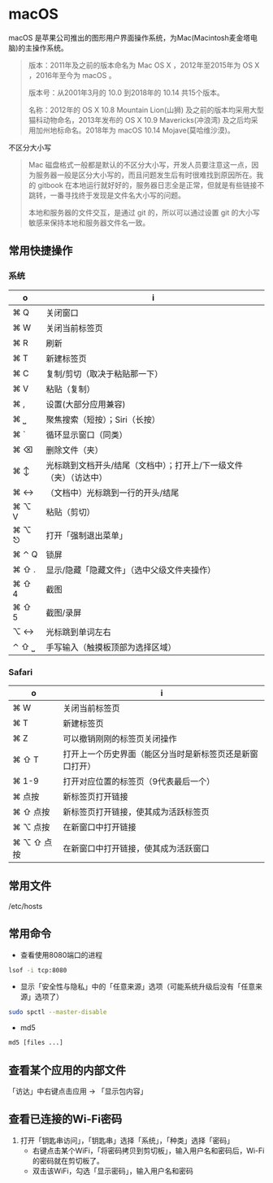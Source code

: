 # macOS

macOS 是苹果公司推出的图形用户界面操作系统，为Mac(Macintosh麦金塔电脑)的主操作系统。

> 版本：2011年及之前的版本命名为 Mac OS X ，2012年至2015年为 OS X ，2016年至今为 macOS 。
>
> 版本号：从2001年3月的 10.0 到2018年的 10.14 共15个版本。
>
> 名称：2012年的 OS X 10.8 Mountain Lion(山狮) 及之前的版本均采用大型猫科动物命名，2013年发布的 OS X 10.9 Mavericks(冲浪湾) 及之后均采用加州地标命名。2018年为 macOS 10.14 Mojave(莫哈维沙漠)。

不区分大小写

> Mac 磁盘格式一般都是默认的不区分大小写，开发人员要注意这一点，因为服务器一般是区分大小写的，而且问题发生后有时很难找到原因所在。我的 gitbook 在本地运行就好好的，服务器日志全是正常，但就是有些链接不跳转，一番寻找终于发现是文件名大小写的问题。
>
> 本地和服务器的文件交互，是通过 git 的，所以可以通过设置 git 的大小写敏感来保持本地和服务器文件名一致。

## 常用快捷操作

### 系统

o | i
-|-
⌘ Q | 关闭窗口
⌘ W | 关闭当前标签页
⌘ R | 刷新
⌘ T | 新建标签页
⌘ C | 复制/剪切（取决于粘贴那一下）
⌘ V | 粘贴（复制）
<block>⌘</block> , | 设置(大部分应用兼容)
⌘ ⎵ | 聚焦搜索（短按）；Siri（长按）
⌘ ` | 循环显示窗口（同类）
⌘ ⌫ | 删除文件（夹）
⌘ ↕ | 光标跳到文档开头/结尾（文档中）；打开上/下一级文件（夹）（访达中）
⌘ ↔ | （文档中）光标跳到一行的开头/结尾
⌘ ⌥ V | 粘贴（剪切）
⌘ ⌥ ⎋ | 打开「强制退出菜单」
⌘ ⌃ Q | 锁屏
⌘ ⇧ . | 显示/隐藏「隐藏文件」（选中父级文件夹操作）
⌘ ⇧ 4 | 截图
⌘ ⇧ 5 | 截图/录屏
⌥ ↔ | 光标跳到单词左右
⌃ ⇧ ⎵ | 手写输入（触摸板顶部为选择区域）

### Safari

o | i
-|-
⌘ W | 关闭当前标签页
⌘ T | 新建标签页
⌘ Z | 可以撤销刚刚的标签页关闭操作
⌘ ⇧ T | 打开上一个历史界面（能区分当时是新标签页还是新窗口打开）
⌘ 1-9 | 打开对应位置的标签页（9代表最后一个）
⌘ 点按 | 新标签页打开链接
⌘ ⇧ 点按 | 新标签页打开链接，使其成为活跃标签页
⌘ ⌥ 点按 | 在新窗口中打开链接
⌘ ⌥ ⇧ 点按 | 在新窗口中打开链接，使其成为活跃窗口

## 常用文件

/etc/hosts

## 常用命令

- 查看使用8080端口的进程

```sh
lsof -i tcp:8080
```

- 显示「安全性与隐私」中的「任意来源」选项（可能系统升级后没有「任意来源」选项了）

```sh
sudo spctl --master-disable
```

- md5

```sh
md5 [files ...]
```

## 查看某个应用的内部文件

「访达」中右键点击应用 → 「显示包内容」

## 查看已连接的Wi-Fi密码

1. 打开「钥匙串访问」，「钥匙串」选择「系统」，「种类」选择「密码」
   - 右键点击某个WiFi，「将密码拷贝到剪切板」，输入用户名和密码后，Wi-Fi 的密码就在剪切板了。
   - 双击该WiFi，勾选「显示密码」，输入用户名和密码
